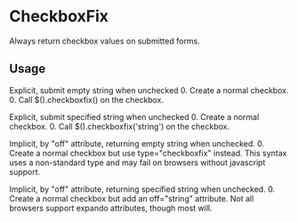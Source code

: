 CheckboxFix
===========
Always return checkbox values on submitted forms.

Usage
-----
Explicit, submit empty string when unchecked
0.	Create a normal checkbox.
0.	Call $(<selector>).checkboxfix() on the checkbox.

Explicit, submit specified string when unchecked
0.	Create a normal checkbox.
0.	Call $(<selector>).checkboxfix('string') on the checkbox.

Implicit, by "off" attribute, returning empty string when unchecked.
0.	Create a normal checkbox but use type="checkboxfix" instead.
	This syntax uses a non-standard type and may fail on browsers without javascript support.

Implicit, by "off" attribute, returning specified string when unchecked.
0.	Create a normal checkbox but add an off="string" attribute.
	Not all browsers support expando attributes, though most will.
